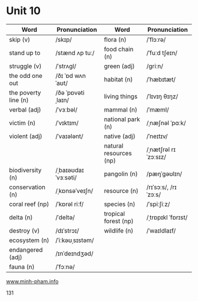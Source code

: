 # Unit 10

| Word | Pronunciation | Word | Pronunciation |
|------|---------------|------|---------------|
| skip (v) | /skɪp/ | flora (n) | /ˈflɔːrə/ |
| stand up to | /stænd ʌp tuː/ | food chain (n) | /ˈfuːd tʃeɪn/ |
| struggle (v) | /ˈstrʌgl/ | green (adj) | /griːn/ |
| the odd one out | /ðɪ ˈɒd wʌn ˈaʊt/ | habitat (n) | /ˈhæbɪtæt/ |
| the poverty line (n) | /ðə ˈpɒvəti ˌlaɪn/ | living things | /ˈlɪvɪŋ θɪŋz/ |
| verbal (adj) | /ˈvɜːbəl/ | mammal (n) | /ˈmæml/ |
| victim (n) | /ˈvɪktɪm/ | national park (n) | /ˌnæʃnəl ˈpɑːk/ |
| violent (adj) | /ˈvaɪələnt/ | native (adj) | /ˈneɪtɪv/ |
| | | natural resources (np) | /ˌnætʃrəl rɪˈzɔːsɪz/ |
| biodiversity (n) | /ˌbaɪəʊdaɪˈvɜːsəti/ | pangolin (n) | /pæŋˈgəʊlɪn/ |
| conservation (n) | /ˌkɒnsəˈveɪʃn/ | resource (n) | /rɪˈsɔːs/, /rɪˈzɔːs/ |
| coral reef (np) | /ˈkɒrəl riːf/ | species (n) | /ˈspiːʃiːz/ |
| delta (n) | /ˈdeltə/ | tropical forest (np) | /ˌtrɒpɪkl ˈfɒrɪst/ |
| destroy (v) | /dɪˈstrɔɪ/ | wildlife (n) | /ˈwaɪldlaɪf/ |
| ecosystem (n) | /ˈiːkəʊˌsɪstəm/ | | |
| endangered (adj) | /ɪnˈdeɪndʒəd/ | | |
| fauna (n) | /ˈfɔːnə/ | | |

www.minh-pham.info

131